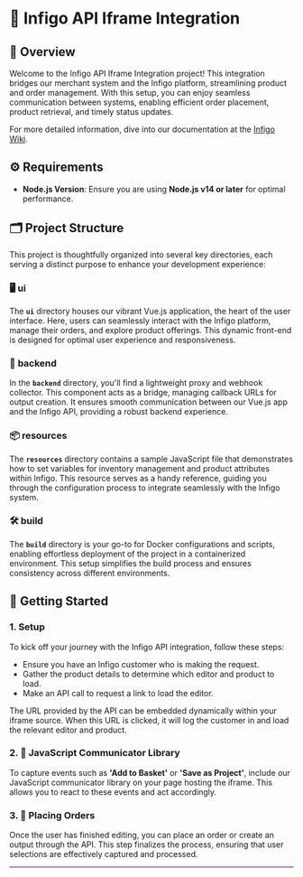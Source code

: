 # 🌟 Infigo API Iframe Integration

## 📖 Overview

Welcome to the Infigo API Iframe Integration project! This integration bridges our merchant system and the Infigo platform, streamlining product and order management. With this setup, you can enjoy seamless communication between systems, enabling efficient order placement, product retrieval, and timely status updates.

For more detailed information, dive into our documentation at the [Infigo Wiki](https://wiki-iframe.private.infigosoftware.rocks/).

## ⚙️ Requirements

- **Node.js Version**: Ensure you are using **Node.js v14 or later** for optimal performance.

## 🗂️ Project Structure

This project is thoughtfully organized into several key directories, each serving a distinct purpose to enhance your development experience:

### 🖥️ **ui**
The **`ui`** directory houses our vibrant Vue.js application, the heart of the user interface. Here, users can seamlessly interact with the Infigo platform, manage their orders, and explore product offerings. This dynamic front-end is designed for optimal user experience and responsiveness.

### 🔗 **backend**
In the **`backend`** directory, you'll find a lightweight proxy and webhook collector. This component acts as a bridge, managing callback URLs for output creation. It ensures smooth communication between our Vue.js app and the Infigo API, providing a robust backend experience.

### 📦 **resources**
The **`resources`** directory contains a sample JavaScript file that demonstrates how to set variables for inventory management and product attributes within Infigo. This resource serves as a handy reference, guiding you through the configuration process to integrate seamlessly with the Infigo system.

### 🛠️ **build**
The **`build`** directory is your go-to for Docker configurations and scripts, enabling effortless deployment of the project in a containerized environment. This setup simplifies the build process and ensures consistency across different environments.

## 🚀 Getting Started

### 1. Setup

To kick off your journey with the Infigo API integration, follow these steps:

- Ensure you have an Infigo customer who is making the request.
- Gather the product details to determine which editor and product to load.
- Make an API call to request a link to load the editor.

The URL provided by the API can be embedded dynamically within your iframe source. When this URL is clicked, it will log the customer in and load the relevant editor and product.

### 2. 📡 JavaScript Communicator Library

To capture events such as **'Add to Basket'** or **'Save as Project'**, include our JavaScript communicator library on your page hosting the iframe. This allows you to react to these events and act accordingly.

### 3. 🛒 Placing Orders

Once the user has finished editing, you can place an order or create an output through the API. This step finalizes the process, ensuring that user selections are effectively captured and processed.

---
